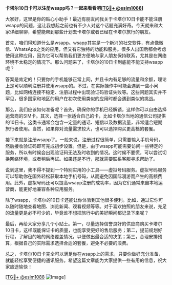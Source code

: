 **卡塔尔10日卡可以注册wsapp吗？一起来看看吧[[TG💪+ @esim1088](https://t.me/s/esim1088)]**

大家好，这里是你的贴心小助手！最近有朋友问我关于卡塔尔10日卡能不能注册wsapp的问题，这让我想起之前也有不少人对这个话题充满好奇。今天就来和大家详细聊聊，希望能帮到那些计划去卡塔尔或者已经在卡塔尔旅行的朋友。

首先，咱们得知道什么是wsapp。wsapp其实是一个新兴的社交软件，有点像微信、WhatsApp之类的应用，但又有它独特的功能和服务。很多人出国后都会考虑使用这种应用，因为它可以帮助我们更方便地与家人朋友保持联系，尤其是在网络环境不太稳定的情况下。那么问题来了，卡塔尔的10日卡到底能不能支持wsapp呢？

答案是肯定的！只要你的手机能够正常上网，并且卡内有足够的流量和余额，理论上是可以顺利注册并使用wsapp的。不过，在实际操作中可能会遇到一些小问题，比如网络连接不稳定、注册过程中出现验证码验证失败等。这些问题其实并不罕见，很多国家和地区的用户在初次使用类似的应用时都会遇到类似的挑战。

那么，我们应该如何准备呢？首先，确保你的手机已经解锁，这样你可以自由选择运营商的SIM卡。其次，选择一张适合自己的卡，比如卡塔尔当地的通信公司提供的10日卡。这类卡通常会包含一定量的通话、短信以及数据流量，非常适合短期旅行者使用。当然，如果你对流量需求较大，也可以选择购买更高档的套餐。

接下来就是注册wsapp了。一般来说，注册过程很简单，只需要输入手机号码，然后接收验证码即可完成初步设置。但是，由于wsapp可能需要访问一些特定的服务，所以有时候会出现验证码无法及时收到的情况。这时候不要慌，可以尝试切换网络环境，或者稍后再试。如果还是不行，那就需要联系客服寻求帮助了。

说到这里，我不得不提到一个特别实用的小工具——虚拟号码服务。虚拟号码服务可以帮助你在国外轻松获取本地手机号码，从而避免因国际漫游而产生的高额费用。此外，虚拟号码还可以提高wsapp注册的成功率，因为它们通常来自本地运营商，能更好地兼容各种应用服务。

除了wsapp，卡塔尔的10日卡还能让你体验到其他很多便利。比如，通过它你可以随时随地查看地图、浏览新闻、观看视频等等。对于喜欢拍照的朋友来说，充足的流量更是必不可少的，毕竟谁不想把旅行中的美好瞬间都记录下来呢？

最后，再给大家分享几个小贴士。第一，尽量选择信誉良好的供应商购买卡塔尔10日卡，这样既能保证卡的质量，也能享受更好的售后服务；第二，提前规划好行程，了解目的地的网络覆盖情况，以便做出最合适的决策；第三，合理安排预算，根据自己的实际需求选择合适的套餐，避免不必要的浪费。

总之，卡塔尔10日卡完全可以满足你在wsapp上的需求，只要你做好充分准备，就能轻松享受便捷的通讯服务。希望这篇文章能为大家提供一些有用的信息，祝大家旅途愉快！

[[TG💪+ @esim1088](https://t.me/s/esim1088) ![Image](https://i.postimg.cc/4NQfJmqS/Snipaste-2025-05-13-00-14-12.png)]
